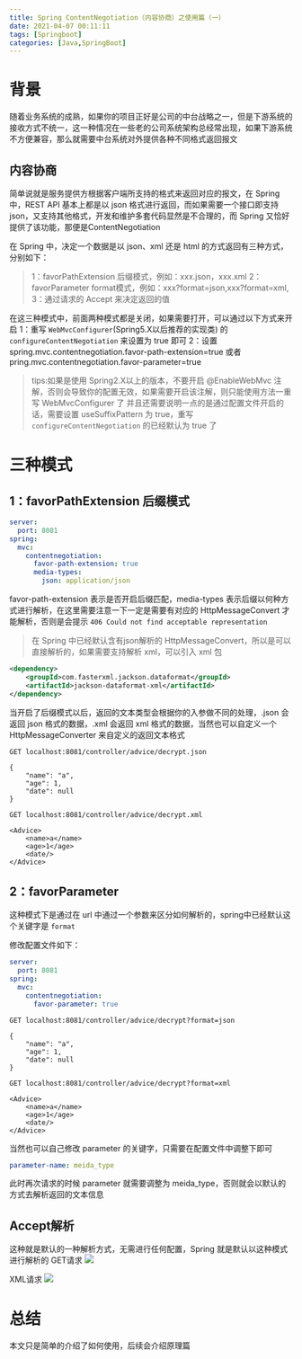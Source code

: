 ```yaml
---
title: Spring ContentNegotiation（内容协商）之使用篇（一）
date: 2021-04-07 00:11:11
tags: [Springboot]
categories: [Java,SpringBoot]
---
```



<!-- 
提纲：
一旦匹配不到就会走默认逻辑，具体的处理逻辑是
之所以配置文件请求url为json1，也可以返回json，是因为没有指定默认的返回格式，但是spring的默认是 */*，而spring的 json 的 convert 恰好又可以解析这种格式，所以就会导致除非可以匹配到，没有匹配到的全部都会转为json

当配置了第二种方式以后会通过 ParameterContentNegotiationStrategy 来解析Parameter

发现的另一个坑
不要开启 @EnableMVC，否则会导致mvc的部分配置失效

 -->
# 背景
随着业务系统的成熟，如果你的项目正好是公司的中台战略之一，但是下游系统的接收方式不统一，这一种情况在一些老的公司系统架构总经常出现，如果下游系统不方便兼容，那么就需要中台系统对外提供各种不同格式返回报文

## 内容协商
简单说就是服务提供方根据客户端所支持的格式来返回对应的报文，在 Spring 中，REST API 基本上都是以 json 格式进行返回，而如果需要一个接口即支持 json，又支持其他格式，开发和维护多套代码显然是不合理的，而 Spring 又恰好提供了该功能，那便是ContentNegotiation


在 Spring 中，决定一个数据是以 json、xml 还是 html 的方式返回有三种方式，分别如下：
> 1：favorPathExtension 后缀模式，例如：xxx.json，xxx.xml
2：favorParameter format模式，例如：xxx?format=json,xxx?format=xml,
3：通过请求的 Accept 来决定返回的值

在这三种模式中，前面两种模式都是关闭，如果需要打开，可以通过以下方式来开启
1：重写 `WebMvcConfigurer`(Spring5.X以后推荐的实现类) 的 `configureContentNegotiation` 来设置为 true 即可
2：设置 spring.mvc.contentnegotiation.favor-path-extension=true 或者 pring.mvc.contentnegotiation.favor-parameter=true

> tips:如果是使用 Spring2.X以上的版本，不要开启 @EnableWebMvc 注解，否则会导致你的配置无效，如果需要开启该注解，则只能使用方法一重写 WebMvcConfigurer 了
并且还需要说明一点的是通过配置文件开启的话，需要设置 useSuffixPattern 为 true，重写 `configureContentNegotiation` 的已经默认为 true 了

# 三种模式
## 1：favorPathExtension 后缀模式
```yml
server:
  port: 8081
spring:
  mvc:
    contentnegotiation:
      favor-path-extension: true
      media-types:
        json: application/json
```
favor-path-extension 表示是否开启后缀匹配，media-types 表示后缀以何种方式进行解析，在这里需要注意一下一定是需要有对应的 HttpMessageConvert 才能解析，否则是会提示 `406 Could not find acceptable representation`

> 在 Spring 中已经默认含有json解析的 HttpMessageConvert，所以是可以直接解析的，如果需要支持解析 xml，可以引入 xml 包


```xml
<dependency>
	<groupId>com.fasterxml.jackson.dataformat</groupId>
	<artifactId>jackson-dataformat-xml</artifactId>
</dependency>
```

当开启了后缀模式以后，返回的文本类型会根据你的入参做不同的处理，.json 会返回 json 格式的数据，.xml 会返回 xml 格式的数据，当然也可以自定义一个 HttpMessageConverter 来自定义的返回文本格式

```http
GET localhost:8081/controller/advice/decrypt.json

{
    "name": "a",
    "age": 1,
    "date": null
}

GET localhost:8081/controller/advice/decrypt.xml

<Advice>
    <name>a</name>
    <age>1</age>
    <date/>
</Advice>
```

## 2：favorParameter
这种模式下是通过在 url 中通过一个参数来区分如何解析的，spring中已经默认这个关键字是 `format`

修改配置文件如下：
```yml
server:
  port: 8081
spring:
  mvc:
    contentnegotiation:
      favor-parameter: true

```
```http
GET localhost:8081/controller/advice/decrypt?format=json

{
    "name": "a",
    "age": 1,
    "date": null
}

GET localhost:8081/controller/advice/decrypt?format=xml

<Advice>
    <name>a</name>
    <age>1</age>
    <date/>
</Advice>
```
当然也可以自己修改 parameter 的关键字，只需要在配置文件中调整下即可
```yml
parameter-name: meida_type
```
此时再次请求的时候 parameter 就需要调整为 meida_type，否则就会以默认的方式去解析返回的文本信息



## Accept解析
这种就是默认的一种解析方式，无需进行任何配置，Spring 就是默认以这种模式进行解析的
GET请求
![](https://szhtc-1252780558.cos.ap-shanghai.myqcloud.com/%E6%96%87%E7%AB%A0/talkaboutHttpMeesageConvert/get_json.png)

XML请求
![](https://szhtc-1252780558.cos.ap-shanghai.myqcloud.com/%E6%96%87%E7%AB%A0/talkaboutHttpMeesageConvert/get_xml.png)

# 总结
本文只是简单的介绍了如何使用，后续会介绍原理篇